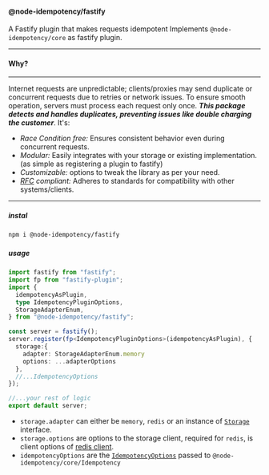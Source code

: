 #### @node-idempotency/fastify

A Fastify plugin that makes requests idempotent
Implements `@node-idempotency/core` as fastify plugin.

---

#### Why?

---

Internet requests are unpredictable; clients/proxies may send duplicate or concurrent requests due to retries or network issues. To ensure smooth operation, servers must process each request only once. <i>**This package detects and handles duplicates, preventing issues like double charging the customer**</i>. It's:

- <i>Race Condition free: </i> Ensures consistent behavior even during concurrent requests.
- <i>Modular:</i> Easily integrates with your storage or existing implementation.(as simple as registering a plugin to fastify)
- <i>Customizable:</i> options to tweak the library as per your need.
- <i>[RFC](https://datatracker.ietf.org/doc/draft-ietf-httpapi-idempotency-key-header/) compliant: </i> Adheres to standards for compatibility with other systems/clients.

---

##### instal

```bash
npm i @node-idempotency/fastify
```

##### usage

```ts
import fastify from "fastify";
import fp from "fastify-plugin";
import {
  idempotencyAsPlugin,
  type IdempotencyPluginOptions,
  StorageAdapterEnum,
} from "@node-idempotency/fastify";

const server = fastify();
server.register(fp<IdempotencyPluginOptions>(idempotencyAsPlugin), {
  storage:{
    adapter: StorageAdapterEnum.memory
    options: ...adapterOptions
  },
  //...IdempotencyOptions
});

//...your rest of logic
export default server;
```

- `storage.adapter` can either be `memory`, `redis` or an instance of [`Storage`](https://github.com/mahendraHegde/node-idempotency/tree/main/packages/storage) interface.
- `storage.options` are options to the storage client, required for `redis`, is client options of [redis client](https://www.npmjs.com/package/redis).
- `idempotencyOptions` are the [`IdempotencyOptions`](https://github.com/mahendraHegde/node-idempotency/blob/main/packages/core/docs/interfaces/IdempotencyOptions.md) passed to `@node-idempotency/core/Idempotency`
